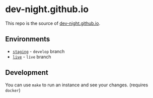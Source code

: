 # dev-night.github.io

This repo is the source of [dev-night.github.io](http://dev-night.io/).

## Environments

* [`staging`](https://staging.dev-night.io) - `develop` branch
* [`live`](https://dev-night.io) - `live` branch

## Development

You can use `make` to run an instance and see your changes. (requires `docker`)
